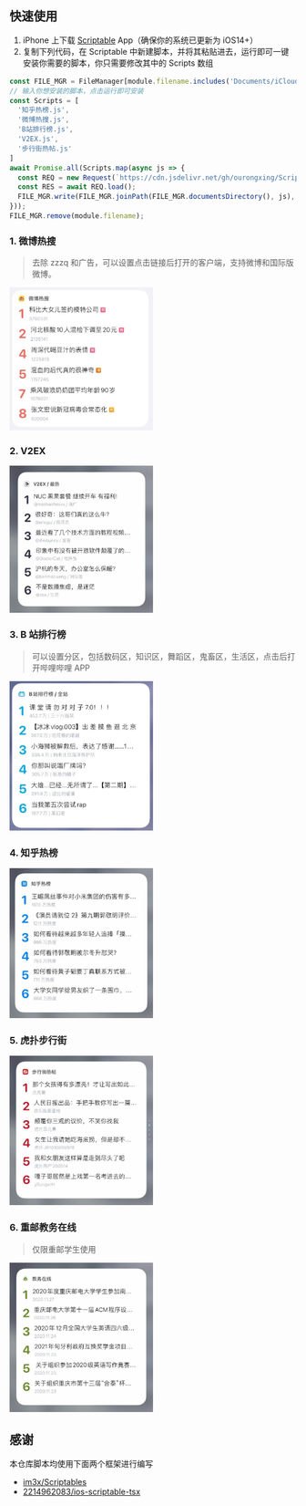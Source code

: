## 快速使用
1. iPhone 上下载 [Scriptable](https://apps.apple.com/cn/app/scriptable/id1405459188) App（确保你的系统已更新为 iOS14+）    
2. 复制下列代码，在 Scriptable 中新建脚本，并将其粘贴进去，运行即可一键安装你需要的脚本，你只需要修改其中的 Scripts 数组
```js
const FILE_MGR = FileManager[module.filename.includes('Documents/iCloud~') ? 'iCloud' : 'local']();
// 输入你想安装的脚本，点击运行即可安装
const Scripts = [
  '知乎热榜.js',
  '微博热搜.js',
  'B站排行榜.js',
  'V2EX.js',
  '步行街热帖.js'
]
await Promise.all(Scripts.map(async js => {
  const REQ = new Request(`https://cdn.jsdelivr.net/gh/ourongxing/Scriptable-Widgets/${encodeURIComponent(js)}`);
  const RES = await REQ.load();
  FILE_MGR.write(FILE_MGR.joinPath(FILE_MGR.documentsDirectory(), js), RES);
}));
FILE_MGR.remove(module.filename);
```
### 1. 微博热搜
> 去除 zzzq 和广告，可以设置点击链接后打开的客户端，支持微博和国际版微博。
<div><img src="./img/weibo.jpg" width="50%"></img></div>

### 2. V2EX
<div><img src="./img/v2ex.jpg" width="50%"></img></div>

### 3. B 站排行榜
> 可以设置分区，包括数码区，知识区，舞蹈区，鬼畜区，生活区，点击后打开哔哩哔哩 APP
<div><img src="./img/bilibili.jpg" width="50%"></img></div>

### 4. 知乎热榜
<div><img src="./img/zhihu.jpg" width="50%"></img></div>

### 5. 虎扑步行街
<div><img src="./img/hupu.jpg" width="50%"></img></div>

### 6. 重邮教务在线
> 仅限重邮学生使用
<div><img src="./img/jwzx.jpg" width="50%"></img></div>

## 感谢
本仓库脚本均使用下面两个框架进行编写
- [im3x/Scriptables](https://github.com/im3x/Scriptables)
- [2214962083/ios-scriptable-tsx](https://github.com/2214962083/ios-scriptable-tsx)
